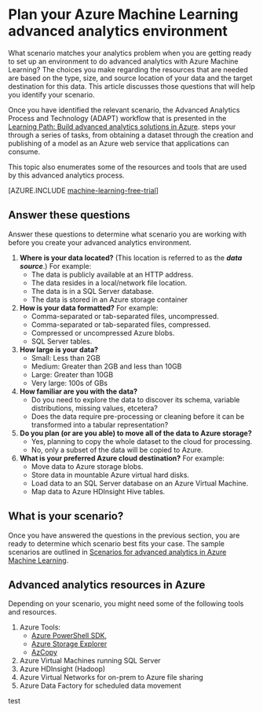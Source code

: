 <properties 
	pageTitle="Plan a Machine Learning advanced analytics environment | Microsoft Azure" 
	description="Plan your advanced analytics environment by considering key questions." 
	services="machine-learning" 
	solutions="" 
	documentationCenter="" 
	authors="msolhab"
	manager="paulettm" 
	editor="cgronlun" />

<tags 
	ms.service="machine-learning" 
	ms.workload="data-services" 
	ms.tgt_pltfrm="na" 
	ms.devlang="na" 
	ms.topic="article" 
	ms.date="07/22/2015" 
	ms.author="mohabib;bradsev" /> 


# Plan your Azure Machine Learning advanced analytics environment

What scenario matches your analytics problem when you are getting ready to set up an environment to do advanced analytics with Azure Machine Learning?  The choices you make regarding the resources that are needed are based on the type, size, and source location of your data and the target destination for this data. This article discusses those questions that will help you identify your scenario.

Once you have identified the relevant scenario, the Advanced Analytics Process and Technology (ADAPT) workflow that is presented in the [Learning Path: Build advanced analytics solutions in Azure](machine-learning-data-science-how-to-create-machine-learning-service.md).
steps your through a series of tasks, from obtaining a dataset through the creation and publishing of a model as an Azure web service that applications can consume.

This topic also enumerates some of the resources and tools that are used by this advanced analytics process.

[AZURE.INCLUDE [machine-learning-free-trial](../../includes/machine-learning-free-trial.md)]

## Answer these questions
Answer these questions to determine what scenario you are working with before you create your advanced analytics environment.

1. **Where is your data located?** (This location is referred to as the ***data source***.) For example:
	- The data is publicly available at an HTTP address.
	- The data resides in a local/network file location.
	- The data is in a SQL Server database.
	- The data is stored in an Azure storage container
2. **How is your data formatted?** For example:
    - Comma-separated or tab-separated files, uncompressed.
    - Comma-separated or tab-separated files, compressed.
	- Compressed or uncompressed Azure blobs.
	- SQL Server tables.
3. **How large is your data?**
    - Small: Less than 2GB
    - Medium: Greater than 2GB and less than 10GB
	- Large: Greater than 10GB
	- Very large: 100s of GBs
4. **How familiar are you with the data?**
    - Do you need to explore the data to discover its schema, variable distributions, missing values, etcetera? 
	- Does the data require pre-processing or cleaning before it can be transformed into a tabular representation? 
5. **Do you plan (or are you able) to move all of the data to Azure storage?**
    - Yes, planning to copy the whole dataset to the cloud for processing.
	- No, only a subset of the data will be copied to Azure.
6. **What is your preferred Azure cloud destination?** For example:
	- Move data to Azure storage blobs.
	- Store data in mountable Azure virtual hard disks.
	- Load data to an SQL Server database on an Azure Virtual Machine.
	- Map data to Azure HDInsight Hive tables.

## What is your scenario?
Once you have answered the questions in the previous section, you are ready to determine which scenario best fits your case. The sample scenarios are outlined in [Scenarios for advanced analytics in Azure Machine Learning](../machine-learning-data-science-plan-sample-scenarios.md).

## Advanced analytics resources in Azure
Depending on your scenario, you might need some of the following tools and resources.

1.  Azure Tools: 
	* 	[Azure PowerShell SDK](../install-configure-powershell.md), 
	* 	[Azure Storage Explorer](http://azurestorageexplorer.codeplex.com/)
	* 	[AzCopy](../storage-use-azcopy.md)
2.  Azure Virtual Machines running SQL Server
3.  Azure HDInsight (Hadoop)
4.  Azure Virtual Networks for on-prem to Azure file sharing
5.  Azure Data Factory for scheduled data movement






 
test
